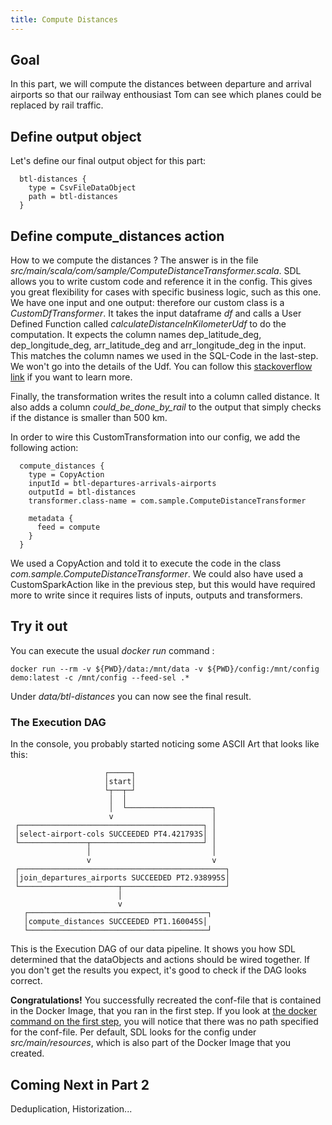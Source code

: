 ```yaml
---
title: Compute Distances
---
```


## Goal

In this part, we will compute the distances between departure and arrival airports
so that our railway enthousiast Tom can see which planes could be replaced by rail traffic.


## Define output object
Let's define our final output object for this part:

      btl-distances {
        type = CsvFileDataObject
        path = btl-distances
      }


## Define compute_distances action

How to we compute the distances ? 
The answer is in the file *src/main/scala/com/sample/ComputeDistanceTransformer.scala*.
SDL allows you to write custom code and reference it in the config.
This gives you great flexibility for cases with specific business logic, such as this one.
We have one input and one output: therefore our custom class is a *CustomDfTransformer*.
It takes the input dataframe *df* and calls a User Defined Function called *calculateDistanceInKilometerUdf*
to do the computation.
It expects the column names dep_latitude_deg, dep_longitude_deg, arr_latitude_deg and arr_longitude_deg in the input.
This matches the column names we used in the SQL-Code in the last-step.
We won't go into the details of the Udf. 
You can follow this [stackoverflow link](https://stackoverflow.com/questions/27928/calculate-distance-between-two-latitude-longitude-points-haversine-formula)
if you want to learn more.

Finally, the transformation writes the result into a column called distance.
It also adds a column *could_be_done_by_rail* to the output that simply checks if the distance is smaller than 500 km.

In order to wire this CustomTransformation into our config, we add the following action:

      compute_distances {
        type = CopyAction
        inputId = btl-departures-arrivals-airports
        outputId = btl-distances
        transformer.class-name = com.sample.ComputeDistanceTransformer
    
        metadata {
          feed = compute
        }
      }

We used a CopyAction and told it to execute the code in the class *com.sample.ComputeDistanceTransformer*.
We could also have used a CustomSparkAction like in the previous step, 
but this would have required more to write since it requires lists of inputs, outputs and transformers.


## Try it out

You can execute the usual *docker run* command :

    docker run --rm -v ${PWD}/data:/mnt/data -v ${PWD}/config:/mnt/config demo:latest -c /mnt/config --feed-sel .*

Under *data/btl-distances* you can now see the final result. 

### The Execution DAG

In the console, you probably started noticing some ASCII Art that looks like this:

                         ┌─────┐
                         │start│
                         └┬──┬─┘
                          │  │
                          │  └───────────────────┐
                          v                      │
     ┌─────────────────────────────────────────┐ │
     │select-airport-cols SUCCEEDED PT4.421793S│ │
     └───────────────┬─────────────────────────┘ │
                     │                           │
                     v                           v
     ┌──────────────────────────────────────────────┐
     │join_departures_airports SUCCEEDED PT2.938995S│
     └──────────────────────┬───────────────────────┘
                            │
                            v
       ┌────────────────────────────────────────┐
       │compute_distances SUCCEEDED PT1.160045S│
       └────────────────────────────────────────┘

This is the Execution DAG of our data pipeline. 
It shows you how SDL determined that the dataObjects and actions should be wired together.
If you don't get the results you expect, it's good to check if the DAG looks correct.

**Congratulations!**
You successfully recreated the conf-file that is contained in the Docker Image, that you ran in the first step.
If you look at [the docker command on the first step](setup.md), you will notice that there was no path specified for the conf-file.
Per default, SDL looks for the config under *src/main/resources*, which is also part of the Docker Image that you created.


## Coming Next in Part 2
Deduplication, Historization...
